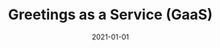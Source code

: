 ---
title: Greetings as a Service (GaaS)
projectLink: https://gaas.sznm.dev/
description: Make personalized greetings message for your folks.
date: "2021-01-01"
thumbnail: "/app_icons/greet-gaas.svg"
featured: true
sznmApps: true
appStoreLink:
playStoreLink:
stacks:
  - nextjs
  - chakra-ui
---
